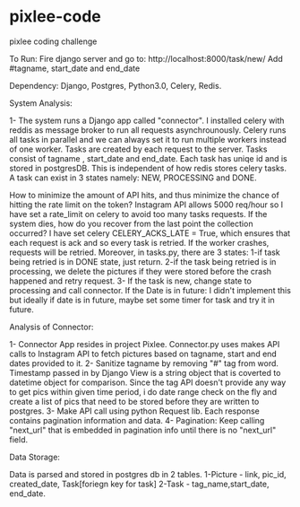 # pixlee-code
pixlee coding challenge

To Run:
Fire django server and go to:
http://localhost:8000/task/new/
Add #tagname, start_date and end_date

Dependency:
Django, Postgres, Python3.0, Celery, Redis.

System Analysis:

1- The system runs a Django app called "connector". I installed celery with reddis as message broker to run all requests 
asynchrounously. Celery runs all tasks in parallel and we can always set it to run multiple workers instead of one worker.
Tasks are created by each request to the server. Tasks consist of tagname , start_date and end_date. Each task has uniqe id and is stored in postgresDB. This is independent of how redis stores celery tasks.
A task can exist in 3 states namely: NEW, PROCESSING and DONE. 

How to minimize the amount of API hits, and thus minimize the chance of hitting the rate limit on the token?
Instagram API allows 5000 req/hour so I have set a rate_limit on celery to avoid too many tasks requests.
If the system dies, how do you recover from the last point the collection occurred?
I have set celery CELERY_ACKS_LATE = True, which ensures that each request is ack and so every task is retried. If the worker 
crashes, requests will be retried. Moreover, in tasks.py, there are 3 states: 
1-if task being retried is in DONE state, just return.
2-if the task being retried is in processing, we delete the pictures if they were stored before the crash happened and retry request.
3- If the task is new, change state to processing and call connector.
If the Date is in future:
I didn't implement this but ideally if date is in future, maybe set some timer for task and try it in future.

Analysis of Connector:

1- Connector App resides in project Pixlee. Connector.py uses makes API calls to Instagram API to fetch pictures based on 
tagname, start and end dates provided to it.
2- Sanitize tagname by removing "#" tag from word. Timestamp passed in by Django View is a string object that is coverted to datetime object for comparison. Since the tag API doesn't provide any way to get pics within given time period, i do date range check on the fly and create a list of pics that need to be stored before they are written to postgres.
3- Make API call using python Request lib. Each response contains pagination information and data. 
4- Pagination: Keep calling "next_url" that is embedded in pagination info until there is no "next_url" field.

Data Storage:

Data is parsed and stored in postgres db in 2 tables. 
1-Picture - link, pic_id, created_date, Task[foriegn key for task]
2-Task - tag_name,start_date, end_date.






